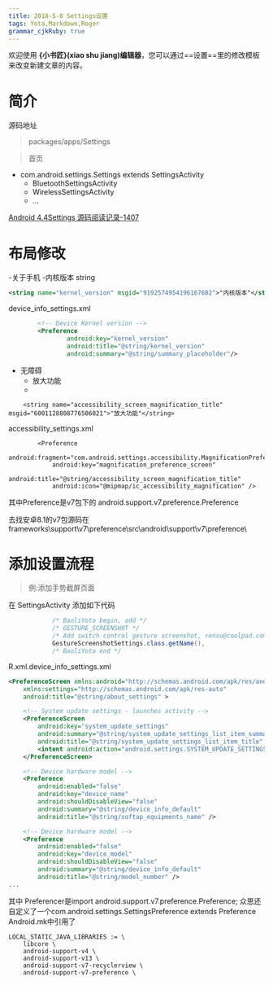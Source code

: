 ```yaml
---
title: 2018-5-8 Settings设置
tags: Yota,Markdown,Roger
grammar_cjkRuby: true
---
```



欢迎使用 **{小书匠}(xiao shu jiang)编辑器**，您可以通过==设置==里的修改模板来改变新建文章的内容。

# 简介

源码地址
> packages/apps/Settings

> 首页

- com.android.settings.Settings extends SettingsActivity
	- BluetoothSettingsActivity 
	- WirelessSettingsActivity
	- ...

[Android 4.4Settings 源码阅读记录-1407](https://blog.csdn.net/adayabetter/article/details/43409955)


# **布局修改**
-关于手机
	-内核版本
string
```xml
<string name="kernel_version" msgid="9192574954196167602">"内核版本"</string>
```
device_info_settings.xml
```xml
        <!-- Device Kernel version -->
        <Preference
                android:key="kernel_version"
                android:title="@string/kernel_version"
                android:summary="@string/summary_placeholder"/>

```

- 无障碍
	- 放大功能
	- 

```
    <string name="accessibility_screen_magnification_title" msgid="6001128808776506021">"放大功能"</string>

```
accessibility_settings.xml
```
        <Preference
            android:fragment="com.android.settings.accessibility.MagnificationPreferenceFragment"
            android:key="magnification_preference_screen"
            android:title="@string/accessibility_screen_magnification_title"
            android:icon="@mipmap/ic_accessibility_magnification" />

```

其中Preference是v7包下的 android.support.v7.preference.Preference

去找安卓8.1的v7包源码在frameworks\support\v7\preference\src\android\support\v7\preference\


# 添加设置流程
> 例:添加手势截屏页面

在 SettingsActivity 添加如下代码
```java
            /* BaoliYota begin, add */
            /* GESTURE_SCREENSHOT */
            /* Add switch control gesture screenshot, renxu@coolpad.com, 2017.12.22 */
            GestureScreenshotSettings.class.getName(),
            /* BaoliYota end */
```

R.xml.device_info_settings.xml
```xml
<PreferenceScreen xmlns:android="http://schemas.android.com/apk/res/android"
    xmlns:settings="http://schemas.android.com/apk/res-auto"
    android:title="@string/about_settings" >

    <!-- System update settings - launches activity -->
    <PreferenceScreen
        android:key="system_update_settings"
        android:summary="@string/system_update_settings_list_item_summary"
        android:title="@string/system_update_settings_list_item_title" >
        <intent android:action="android.settings.SYSTEM_UPDATE_SETTINGS" />
    </PreferenceScreen>

    <!-- Device hardware model -->
    <Preference
        android:enabled="false"
        android:key="device_name"
        android:shouldDisableView="false"
        android:summary="@string/device_info_default"
        android:title="@string/softap_equipments_name" />

    <!-- Device hardware model -->
    <Preference
        android:enabled="false"
        android:key="device_model"
        android:shouldDisableView="false"
        android:summary="@string/device_info_default"
        android:title="@string/model_number" />
...
```

其中 Preferencer是import android.support.v7.preference.Preference;
众思还自定义了一个com.android.settings.SettingsPreference extends Preference
Android.mk中引用了
```
LOCAL_STATIC_JAVA_LIBRARIES := \
    libcore \
    android-support-v4 \
    android-support-v13 \
    android-support-v7-recyclerview \
    android-support-v7-preference \

```